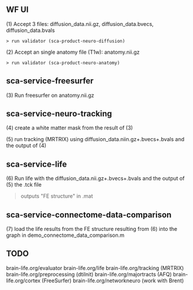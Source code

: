 
## WF UI

(1) Accept 3 files: diffusion_data.nii.gz, diffusion_data.bvecs, diffusion_data.bvals

    > run validator (sca-product-neuro-diffusion)

(2) Accept an single anatomy file (T1w): anatomy.nii.gz

    > run validator (sca-product-neuro-anatomy)

## sca-service-freesurfer

(3) Run freesurfer on anatomy.nii.gz



## sca-service-neuro-tracking 


(4) create a white matter mask from the result of (3)

(5) run tracking (MRTRIX) using diffusion_data.niin.gz+.bvecs+.bvals and the output of (4)



## sca-service-life 

(6) Run life with the diffusion_data.nii.gz+.bvecs+.bvals and the output of (5) the .tck file

  > outputs "FE structure" in .mat


## sca-service-connectome-data-comparison 

(7) load the life results from the FE structure resulting from (6) into the graph in demo_connectome_data_comparison.m


## TODO

brain-life.org/evaluator
brain-life.org/life
brain-life.org/tracking (MRTRIX)
brain-life.org/preprocessing (dtiInit)
brain-life.org/majortracts (AFQ)
brain-life.org/cortex (FreeSurfer)
brain-life.org/networkneuro (work with Brent)
